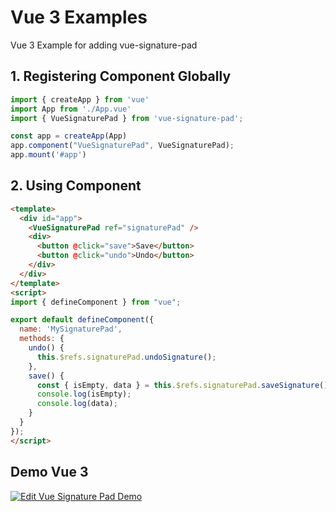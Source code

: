 # Vue 3 Examples

Vue 3 Example for adding vue-signature-pad


## 1. Registering Component Globally

```js
import { createApp } from 'vue'
import App from './App.vue'
import { VueSignaturePad } from 'vue-signature-pad';

const app = createApp(App)
app.component("VueSignaturePad", VueSignaturePad);
app.mount('#app')
```

## 2. Using Component

```html
<template>
  <div id="app">
    <VueSignaturePad ref="signaturePad" />
    <div>
      <button @click="save">Save</button>
      <button @click="undo">Undo</button>
    </div>
  </div>
</template>
<script>
import { defineComponent } from "vue";

export default defineComponent({
  name: 'MySignaturePad',
  methods: {
    undo() {
      this.$refs.signaturePad.undoSignature();
    },
    save() {
      const { isEmpty, data } = this.$refs.signaturePad.saveSignature();
      console.log(isEmpty);
      console.log(data);
    }
  }
});
</script>
```

## Demo Vue 3

[![Edit Vue Signature Pad Demo](https://codesandbox.io/static/img/play-codesandbox.svg)](https://codesandbox.io/s/broken-flower-22ot7m)

